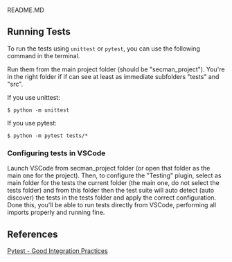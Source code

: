 README.MD

## Running Tests

To run the tests using `unittest` or `pytest`, you can use the following command in the terminal.

Run them from the main project folder (should be "secman_project"). You're in the right folder if
if can see at least as immediate subfolders "tests" and "src".

If you use unittest:
```
$ python -m unittest
```

If you use pytest:
```
$ python -m pytest tests/*
```
### Configuring tests in VSCode

Launch VSCode from secman_project folder (or open that folder as the main one for the project).
Then, to configure the "Testing" plugin, select as main folder for the tests the current folder
(the main one, do not select the tests folder) and from this folder then the test suite will
auto detect (auto discover) the tests in the tests folder and apply the correct configuration.
Done this, you'll be able to run tests directly from VSCode, performing all imports properly and
running fine.

## References
[Pytest - Good Integration Practices](https://docs.pytest.org/en/7.1.x/explanation/goodpractices.html)
